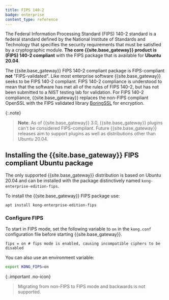 ```yaml
---
title: FIPS 140-2
badge: enterprise
content_type: reference
---
```


The Federal Information Processing Standard (FIPS) 140-2 standard is a federal standard defined by the National Institute of Standards and Technology that specifies the security requirements that must be satisfied by a cryptographic module. **The core {{site.base_gateway}} product is (FIPS) 140-2 compliant** with the FIPS package that is available for **Ubuntu 20.04**. 

The {{site.base_gateway}} FIPS 140-2 compliant package is FIPS-compliant **not** "FIPS-validated". Like most enterprise software {{site.base_gateway}} seeks to be FIPS 140-2 compliant. FIPS 140-2 compliance is understood to mean that the software has met all of the rules of FIPS 140-2, but has not been submitted to a NIST testing lab for validation. For FIPS 140-2 compliance, {{site.base_gateway}} replaces the non-FIPS compliant OpenSSL with the FIPS validated library [BoringSSL](https://boringssl.googlesource.com/boringssl/) for encryption. 

{:.note}
>**Note**: As of {{site.base_gateway}} 3.0, {{site.base_gateway}} plugins can't be considered FIPS-compliant. Future {{site.base_gateway}} releases aim to support plugins as well as distributions other than Ubuntu 20.04. 

## Installing the {{site.base_gateway}} FIPS compliant Ubuntu package

The only supported {{site.base_gateway}} distribution is based on Ubuntu 20.04 and can be installed with the package distinctively named `kong-enterprise-edition-fips`.

To install the {{site.base_gateway}} FIPS package use:

    apt install kong-enterprise-edition-fips


### Configure FIPS

To start in FIPS mode, set the following variable to `on` in the `kong.conf` configuration file before starting {{site.base_gateway}}. 

```
fips = on # fips mode is enabled, causing incompatible ciphers to be disabled
```

You can also use an environment variable:

```bash
export KONG_FIPS=on
```

{:.important .no-icon}
> Migrating from non-FIPS to FIPS mode and backwards is not supported.
